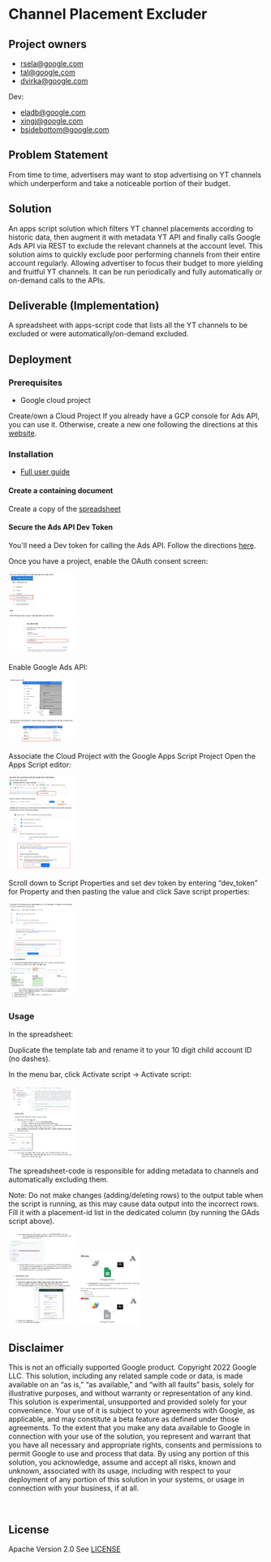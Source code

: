 
# Channel Placement Excluder


## Project owners
- rsela@google.com
- tal@google.com
- dvirka@google.com


Dev: 
- eladb@google.com
- xingj@google.com
- bsidebottom@google.com 



## Problem Statement

From time to time, advertisers may want to stop advertising on YT channels which underperform  and take a noticeable portion of their budget. 


## Solution

An apps script solution which filters YT channel placements according to historic data, then augment it with metadata YT API and finally calls Google Ads API via REST to exclude the relevant channels at the account level. This solution aims to quickly exclude poor performing channels from their entire account regularly. Allowing advertiser to focus their budget to more yielding and fruitful YT channels.
It can be run periodically and fully automatically or on-demand calls to the APIs.


## Deliverable (Implementation)

A spreadsheet with apps-script code that lists all the YT channels to be excluded or were automatically/on-demand excluded.



## Deployment

### Prerequisites

* Google cloud project

Create/own a Cloud Project
If you already have a GCP console for Ads API, you can use it.  Otherwise, create a new one following the directions at this [website](https://developers.google.com/google-ads/api/docs/first-call/oauth-cloud-project).




### Installation

* [Full user guide](https://docs.google.com/document/d/1NJWg1qfvxRiELdXGURPBgYUyPwdk26Nuxnxjf4k1EkY/edit?usp=sharing)


#### Create a containing document
Create a copy of the [spreadsheet](https://docs.google.com/spreadsheets/d/1LOIr41kw7oSCRTLanWK6rb5cguHFWzns4pIP3ix32EE/copy)



#### Secure the Ads API Dev Token
You'll need a Dev token for calling the Ads API. Follow the directions [here](https://developers.google.com/google-ads/api/docs/first-call/dev-token).




Once you have a project, enable the OAuth consent screen:

<img src="src/2022-05-16_23-53.png" width="128"/>


Enable Google Ads API:

<img src="src/2022-05-16_23-54.png" width="128"/>


Associate the Cloud Project with the Google Apps Script Project
Open the Apps Script editor:

<img src="src/2022-05-16_23-54_1.png" width="128"/>

Scroll down to Script Properties and set dev token by entering “dev_token” for Property and then pasting the value and click Save script properties: 

<img src="src/2022-05-16_23-55.png" width="128"/>



### Usage

In the spreadsheet:

Duplicate the template tab and rename it to your 10 digit child account ID (no dashes). 

In the menu bar, click Activate script -> Activate script:

<img src="src/2022-05-16_23-57.png" width="128"/>


The spreadsheet-code is responsible for adding metadata to channels and automatically excluding them.

Note: Do not make changes (adding/deleting rows) to the output table when the script is running, as this may cause data output into the incorrect rows.
Fill it with a placement-id list in the dedicated column (by running the GAds script above). 

<img src="src/2022-05-16_23-56_2.png" width="128"/>

<img src="src/2022-05-16_23-56_1.png" width="128"/>


## Disclaimer

This is not an officially supported Google product.
Copyright 2022 Google LLC. This solution, including any related sample code or data, is made available on an “as is,” “as available,” and “with all faults” basis, solely for illustrative purposes, and without warranty or representation of any kind. This solution is experimental, unsupported and provided solely for your convenience. Your use of it is subject to your agreements with Google, as applicable, and may constitute a beta feature as defined under those agreements.  To the extent that you make any data available to Google in connection with your use of the solution, you represent and warrant that you have all necessary and appropriate rights, consents and permissions to permit Google to use and process that data.  By using any portion of this solution, you acknowledge, assume and accept all risks, known and unknown, associated with its usage, including with respect to your deployment of any portion of this solution in your systems, or usage in connection with your business, if at all.

</br>


## License
Apache Version 2.0
See [LICENSE](LICENSE)